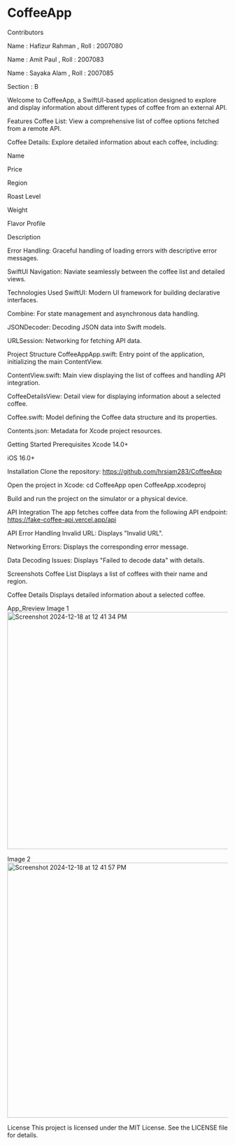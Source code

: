 # CoffeeApp

Contributors 


Name : Hafizur Rahman , Roll : 2007080

Name : Amit Paul , Roll : 2007083

Name : Sayaka Alam , Roll : 2007085

Section : B

Welcome to CoffeeApp, a SwiftUI-based application designed to explore and display information about different types of coffee from an external API.


Features
Coffee List: View a comprehensive list of coffee options fetched from a remote API.

Coffee Details: Explore detailed information about each coffee, including:

Name

Price

Region

Roast Level

Weight

Flavor Profile

Description

Error Handling: Graceful handling of loading errors with descriptive error messages.

SwiftUI Navigation: Naviate seamlessly between the coffee list and detailed views.

Technologies Used
SwiftUI: Modern UI framework for building declarative interfaces.

Combine: For state management and asynchronous data handling.

JSONDecoder: Decoding JSON data into Swift models.

URLSession: Networking for fetching API data.

Project Structure
CoffeeAppApp.swift: Entry point of the application, initializing the main ContentView.

ContentView.swift: Main view displaying the list of coffees and handling API integration.

CoffeeDetailsView: Detail view for displaying information about a selected coffee.

Coffee.swift: Model defining the Coffee data structure and its properties.

Contents.json: Metadata for Xcode project resources.

Getting Started
Prerequisites
Xcode 14.0+

iOS 16.0+

Installation
Clone the repository:
https://github.com/hrsiam283/CoffeeApp

Open the project in Xcode:
cd CoffeeApp
open CoffeeApp.xcodeproj

Build and run the project on the simulator or a physical device.

API Integration
The app fetches coffee data from the following API endpoint:
https://fake-coffee-api.vercel.app/api

API Error Handling
Invalid URL: Displays "Invalid URL".

Networking Errors: Displays the corresponding error message.

Data Decoding Issues: Displays "Failed to decode data" with details.

Screenshots
Coffee List Displays a list of coffees with their name and region.

Coffee Details Displays detailed information about a selected coffee.

App_Rreview
Image 1
<img width="542" alt="Screenshot 2024-12-18 at 12 41 34 PM" src="https://github.com/user-attachments/assets/56850051-bcf0-4e81-b523-2e633da42446" />


Image 2
<img width="583" alt="Screenshot 2024-12-18 at 12 41 57 PM" src="https://github.com/user-attachments/assets/e6430e53-3610-4d6f-8974-308f4281d0e5" />


License
This project is licensed under the MIT License. See the LICENSE file for details.






